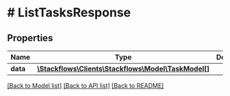 # # ListTasksResponse

## Properties

Name | Type | Description | Notes
------------ | ------------- | ------------- | -------------
**data** | [**\Stackflows\Clients\Stackflows\Model\TaskModel[]**](TaskModel.md) |  | [optional]

[[Back to Model list]](../../README.md#models) [[Back to API list]](../../README.md#endpoints) [[Back to README]](../../README.md)
